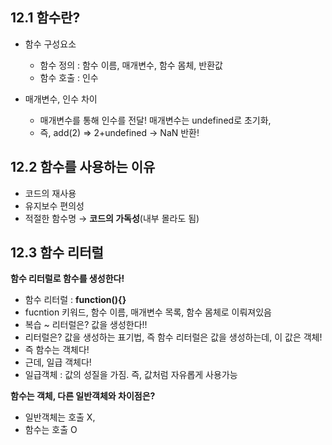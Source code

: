 ## 12.1 함수란?

- 함수 구성요소

  - 함수 정의 : 함수 이름, 매개변수, 함수 몸체, 반환값
  - 함수 호출 : 인수

- 매개변수, 인수 차이
  - 매개변수를 통해 인수를 전달! 매개변수는 undefined로 초기화,
  - 즉, add(2) ⇒ 2+undefined → NaN 반환!

## 12.2 함수를 사용하는 이유

- 코드의 재사용
- 유지보수 편의성
- 적절한 함수명 → **코드의 가독성**(내부 몰라도 됨)

## 12.3 함수 리터럴

**함수 리터럴로 함수를 생성한다!**

- 함수 리터럴 : **function(){}**
- fucntion 키워드, 함수 이름, 매개변수 목록, 함수 몸체로 이뤄져있음
- 복습 ~ 리터럴은? 값을 생성한다!!
- 리터럴은? 값을 생성하는 표기법, 즉 함수 리터럴은 값을 생성하는데, 이 값은 객체!
- 즉 함수는 객체다!
- 근데, 일급 객체다!
- 일급객체 : 값의 성질을 가짐. 즉, 값처럼 자유롭게 사용가능

**함수는 객체, 다른 일반객체와 차이점은?**

- 일반객체는 호출 X,
- 함수는 호출 O
